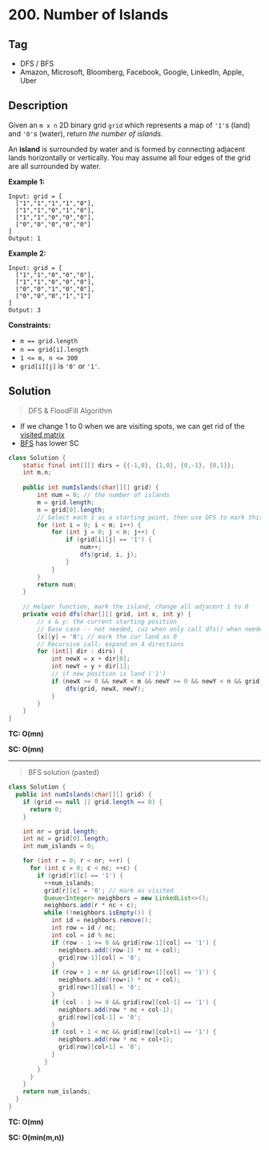 # 200. Number of Islands

## Tag

- DFS / BFS
- Amazon, Microsoft, Bloomberg, Facebook, Google, LinkedIn, Apple, Uber

## Description 

Given an `m x n` 2D binary grid `grid` which represents a map of `'1'`s (land) and `'0'`s (water), return *the number of islands*.

An **island** is surrounded by water and is formed by connecting adjacent lands horizontally or vertically. You may assume all four edges of the grid are all surrounded by water.

 

**Example 1:**

```
Input: grid = [
  ["1","1","1","1","0"],
  ["1","1","0","1","0"],
  ["1","1","0","0","0"],
  ["0","0","0","0","0"]
]
Output: 1
```

**Example 2:**

```
Input: grid = [
  ["1","1","0","0","0"],
  ["1","1","0","0","0"],
  ["0","0","1","0","0"],
  ["0","0","0","1","1"]
]
Output: 3
```

 

**Constraints:**

- `m == grid.length`
- `n == grid[i].length`
- `1 <= m, n <= 300`
- `grid[i][j]` is `'0'` or `'1'`.



## Solution

> DFS & FloodFill Algorithm

- If we change 1 to 0 when we are visiting spots, we can get rid of the <u>visited matrix</u>
- <u>BFS</u> has lower SC



```java
class Solution {
    static final int[][] dirs = {{-1,0}, {1,0}, {0,-1}, {0,1}};
    int m,n;
    
    public int numIslands(char[][] grid) {
        int num = 0; // the number of islands
        m = grid.length;
        n = grid[0].length;
        // Select each 1 as a starting point, then use DFS to mark this island
        for (int i = 0; i < m; i++) {
            for (int j = 0; j < n; j++) {
                if (grid[i][j] == '1') {
                    num++;
                    dfs(grid, i, j);
                }
            }
        }
        return num;
    }
    
    // Helper function, mark the island, change all adjacent 1 to 0
    private void dfs(char[][] grid, int x, int y) {
        // x & y: the current starting position
        // Base case -- not needed, cuz when only call dfs() when needed
      	[x][y] = '0'; // mark the cur land as 0
        // Recursive call: expand on 4 directions
        for (int[] dir : dirs) {
            int newX = x + dir[0];
            int newY = y + dir[1];
            // if new position is land ('1')
            if (newX >= 0 && newX < m && newY >= 0 && newY < n && grid[newX][newY] == '1') {
                dfs(grid, newX, newY);
            }
        }
    }
}
```

**TC: O(mn)**

**SC: O(mn)**

---

> BFS solution (pasted)

```java
class Solution {
  public int numIslands(char[][] grid) {
    if (grid == null || grid.length == 0) {
      return 0;
    }

    int nr = grid.length;
    int nc = grid[0].length;
    int num_islands = 0;

    for (int r = 0; r < nr; ++r) {
      for (int c = 0; c < nc; ++c) {
        if (grid[r][c] == '1') {
          ++num_islands;
          grid[r][c] = '0'; // mark as visited
          Queue<Integer> neighbors = new LinkedList<>();
          neighbors.add(r * nc + c);
          while (!neighbors.isEmpty()) {
            int id = neighbors.remove();
            int row = id / nc;
            int col = id % nc;
            if (row - 1 >= 0 && grid[row-1][col] == '1') {
              neighbors.add((row-1) * nc + col);
              grid[row-1][col] = '0';
            }
            if (row + 1 < nr && grid[row+1][col] == '1') {
              neighbors.add((row+1) * nc + col);
              grid[row+1][col] = '0';
            }
            if (col - 1 >= 0 && grid[row][col-1] == '1') {
              neighbors.add(row * nc + col-1);
              grid[row][col-1] = '0';
            }
            if (col + 1 < nc && grid[row][col+1] == '1') {
              neighbors.add(row * nc + col+1);
              grid[row][col+1] = '0';
            }
          }
        }
      }
    }
    return num_islands;
  }
}
```

**TC: O(mn)**

**SC: O(min(m,n))**

